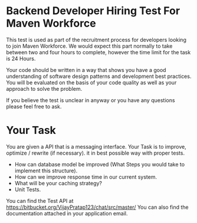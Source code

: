 # Backend Developer Hiring Test For Maven Workforce

This test is used as part of the recruitment process for developers looking to join Maven Workforce. 
We would expect this part normally to take between two and four hours to complete, however the time limit for 
the task is 24 Hours.

Your code should be written in a way that shows you have a good understanding of software design patterns 
and development best practices. You will be evaluated on the basis of your code
quality as well as your approach to solve the problem.

If you believe the test is unclear in anyway or you have any questions please feel free to ask.

# Your Task

You are given a API that is a messaging interface. Your Task is to improve, optimize / rewrite (if necessary).  it in best possible way with proper tests.

- How can database model be improved (What Steps you would take to implement this structure).
- How can we improve response time in our current system.
- What will be your caching strategy?
- Unit Tests.

You can find the Test API at https://bitbucket.org/VijayPratap123/chat/src/master/
You can also find the documentation attached in your application email.










